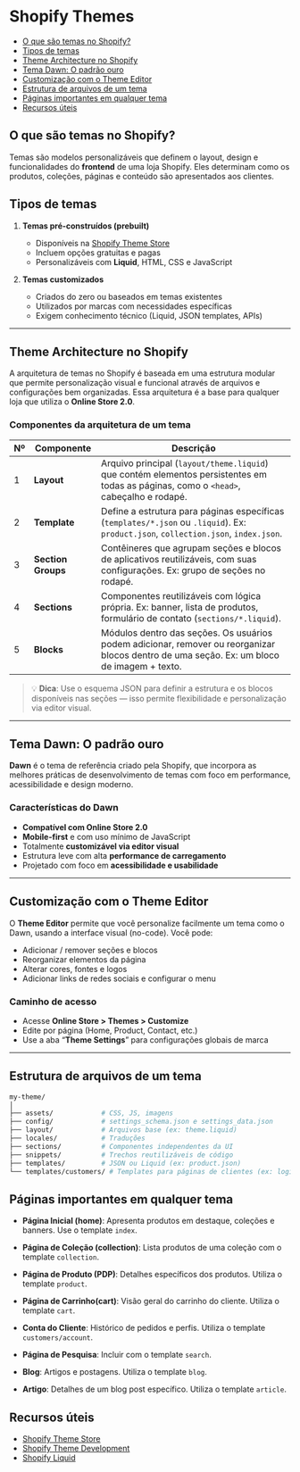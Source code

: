 # Shopify Themes

- [O que são temas no Shopify?](#o-que-são-temas-no-shopify)
- [Tipos de temas](#tipos-de-temas)
- [Theme Architecture no Shopify](#theme-architecture-no-shopify)
- [Tema Dawn: O padrão ouro](#tema-dawn-o-padrão-ouro)
- [Customização com o Theme Editor](#customização-com-o-theme-editor)
- [Estrutura de arquivos de um tema](#estrutura-de-arquivos-de-um-tema)
- [Páginas importantes em qualquer tema](#páginas-importantes-em-qualquer-tema)
- [Recursos úteis](#recursos-úteis)

## O que são temas no Shopify?

Temas são modelos personalizáveis que definem o layout, design e funcionalidades do **frontend** de uma loja Shopify. Eles determinam como os produtos, coleções, páginas e conteúdo são apresentados aos clientes.

## Tipos de temas

1. **Temas pré-construídos (prebuilt)**  
   - Disponíveis na [Shopify Theme Store](https://themes.shopify.com)  
   - Incluem opções gratuitas e pagas  
   - Personalizáveis com **Liquid**, HTML, CSS e JavaScript

2. **Temas customizados**  
   - Criados do zero ou baseados em temas existentes  
   - Utilizados por marcas com necessidades específicas  
   - Exigem conhecimento técnico (Liquid, JSON templates, APIs)

---

## Theme Architecture no Shopify

A arquitetura de temas no Shopify é baseada em uma estrutura modular que permite personalização visual e funcional através de arquivos e configurações bem organizadas. Essa arquitetura é a base para qualquer loja que utiliza o **Online Store 2.0**.

### Componentes da arquitetura de um tema

| Nº | Componente                        | Descrição                                                                                                                                     |
|----|-----------------------------------|-----------------------------------------------------------------------------------------------------------------------------------------------|
| 1  | **Layout**                        | Arquivo principal (`layout/theme.liquid`) que contém elementos persistentes em todas as páginas, como o `<head>`, cabeçalho e rodapé.        |
| 2  | **Template**                      | Define a estrutura para páginas específicas (`templates/*.json` ou `.liquid`). Ex: `product.json`, `collection.json`, `index.json`.         |
| 3  | **Section Groups**                | Contêineres que agrupam seções e blocos de aplicativos reutilizáveis, com suas configurações. Ex: grupo de seções no rodapé.                |
| 4  | **Sections**                      | Componentes reutilizáveis com lógica própria. Ex: banner, lista de produtos, formulário de contato (`sections/*.liquid`).                    |
| 5  | **Blocks**                        | Módulos dentro das seções. Os usuários podem adicionar, remover ou reorganizar blocos dentro de uma seção. Ex: um bloco de imagem + texto.   |

> 💡 **Dica**: Use o esquema JSON para definir a estrutura e os blocos disponíveis nas seções — isso permite flexibilidade e personalização via editor visual.

---

## Tema Dawn: O padrão ouro

**Dawn** é o tema de referência criado pela Shopify, que incorpora as melhores práticas de desenvolvimento de temas com foco em performance, acessibilidade e design moderno.

### Características do Dawn

- **Compatível com Online Store 2.0**
- **Mobile-first** e com uso mínimo de JavaScript
- Totalmente **customizável via editor visual**
- Estrutura leve com alta **performance de carregamento**
- Projetado com foco em **acessibilidade e usabilidade**

---

## Customização com o Theme Editor

O **Theme Editor** permite que você personalize facilmente um tema como o Dawn, usando a interface visual (no-code). Você pode:

- Adicionar / remover seções e blocos
- Reorganizar elementos da página
- Alterar cores, fontes e logos
- Adicionar links de redes sociais e configurar o menu

### Caminho de acesso

- Acesse **Online Store > Themes > Customize**
- Edite por página (Home, Product, Contact, etc.)
- Use a aba “**Theme Settings**” para configurações globais de marca

---

## Estrutura de arquivos de um tema

```bash
my-theme/
│
├── assets/            # CSS, JS, imagens
├── config/            # settings_schema.json e settings_data.json
├── layout/            # Arquivos base (ex: theme.liquid)
├── locales/           # Traduções
├── sections/          # Componentes independentes da UI
├── snippets/          # Trechos reutilizáveis de código
├── templates/         # JSON ou Liquid (ex: product.json)
└── templates/customers/ # Templates para páginas de clientes (ex: login, register)
```

## Páginas importantes em qualquer tema

- **Página Inicial (home)**: Apresenta produtos em destaque, coleções e banners. Use o template `index`.

- **Página de Coleção (collection)**: Lista produtos de uma coleção com o template `collection`.

- **Página de Produto (PDP)**: Detalhes específicos dos produtos. Utiliza o template `product`.

- **Página de Carrinho(cart)**: Visão geral do carrinho do cliente. Utiliza o template `cart`.

- **Conta do Cliente**: Histórico de pedidos e perfis. Utiliza o template `customers/account`.

- **Página de Pesquisa**: Incluir com o template `search`.

- **Blog**: Artigos e postagens. Utiliza o template `blog`.

- **Artigo**: Detalhes de um blog post específico. Utiliza o template `article`.

## Recursos úteis

- [Shopify Theme Store](https://themes.shopify.com)
- [Shopify Theme Development](https://shopify.dev/themes)
- [Shopify Liquid](https://shopify.dev/api/liquid)
